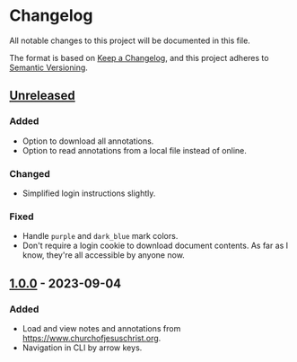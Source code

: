 # Changelog

All notable changes to this project will be documented in this file.

The format is based on [Keep a Changelog](https://keepachangelog.com/en/1.0.0/),
and this project adheres to [Semantic Versioning](https://semver.org/spec/v2.0.0.html).

## [Unreleased]

### Added

- Option to download all annotations.
- Option to read annotations from a local file instead of online.

### Changed

- Simplified login instructions slightly.

### Fixed

- Handle `purple` and `dark_blue` mark colors.
- Don't require a login cookie to download document contents. As far as I know, they're all accessible by anyone now.

## [1.0.0] - 2023-09-04

### Added

- Load and view notes and annotations from https://www.churchofjesuschrist.org.
- Navigation in CLI by arrow keys.

[Unreleased]: https://github.com/AverageHelper/gospel-library-export/compare/v1.0.0...HEAD
[1.0.0]: https://github.com/AverageHelper/gospel-library-export/releases/tag/v1.0.0
